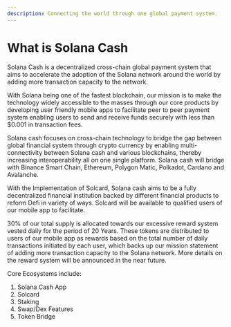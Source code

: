```yaml
---
description: Connecting the world through one global payment system.
---
```


# What is Solana Cash

Solana Cash is a decentralized cross-chain global payment system that aims to accelerate the adoption of the Solana network around the world by adding more transaction capacity to the network.

With Solana being one of the fastest blockchain, our mission is to make the technology widely accessible to the masses through our core products by developing user friendly mobile apps to facilitate peer to peer payment system enabling users to send and receive funds securely with less than $0.001 in transaction fees.

Solana cash focuses on cross-chain technology to bridge the gap between global financial system through crypto currency by enabling multi-connectivity between Solana cash and various blockchains, thereby increasing interoperability all on one single platform. Solana cash will bridge with Binance Smart Chain, Ethereum, Polygon Matic, Polkadot, Cardano and Avalanche.

With the Implementation of Solcard, Solana cash aims to be a fully decentralized financial institution backed by different financial products to reform Defi in variety of ways. Solcard will be available to qualified users of our mobile app to facilitate.

30% of our total supply is allocated towards our excessive reward system vested daily for the period of 20 Years. These tokens are distributed to users of our mobile app as rewards based on the total number of daily transactions initiated by each user, which backs up our mission statement of adding more transaction capacity to the Solana network. More details on the reward system will be announced in the near future.

Core Ecosystems include:

1. Solana Cash App
2. Solcard&#x20;
3. Staking
4. Swap/Dex Features
5. Token Bridge
